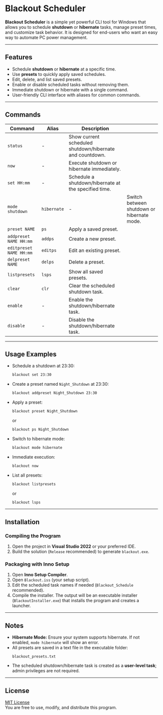 # Blackout Scheduler

**Blackout Scheduler** is a simple yet powerful CLI tool for Windows that allows you to schedule **shutdown** or **hibernate** tasks, manage preset times, and customize task behavior. It is designed for end-users who want an easy way to automate PC power management.

---

## Features

- Schedule **shutdown** or **hibernate** at a specific time.
- Use **presets** to quickly apply saved schedules.
- Edit, delete, and list saved presets.
- Enable or disable scheduled tasks without removing them.
- Immediate shutdown or hibernate with a single command.
- User-friendly CLI interface with aliases for common commands.

---

## Commands

| Command                 | Alias       | Description                                              |                                            |
| ----------------------- | ----------- | -------------------------------------------------------- | ------------------------------------------ |
| `status`                | -           | Show current scheduled shutdown/hibernate and countdown. |                                            |
| `now`                   | -           | Execute shutdown or hibernate immediately.               |                                            |
| `set HH:mm`             | -           | Schedule a shutdown/hibernate at the specified time.     |                                            |
| `mode shutdown`         | `hibernate` | -                                                        | Switch between shutdown or hibernate mode. |
| `preset NAME`           | `ps`        | Apply a saved preset.                                    |                                            |
| `addpreset NAME HH:mm`  | `addps`     | Create a new preset.                                     |                                            |
| `editpreset NAME HH:mm` | `editps`    | Edit an existing preset.                                 |                                            |
| `delpreset NAME`        | `delps`     | Delete a preset.                                         |                                            |
| `listpresets`           | `lsps`      | Show all saved presets.                                  |                                            |
| `clear`                 | `clr`       | Clear the scheduled shutdown task.                       |                                            |
| `enable`                | -           | Enable the shutdown/hibernate task.                      |                                            |
| `disable`               | -           | Disable the shutdown/hibernate task.                     |                                            |

---

## Usage Examples

- Schedule a shutdown at 23:30:
  ```cmd
  blackout set 23:30
  ```
- Create a preset named `Night_Shutdown` at 23:30:
  ```cmd
  blackout addpreset Night_Shutdown 23:30
  ```
- Apply a preset:
  ```cmd
  blackout preset Night_Shutdown
  ```
  or
  ```cmd
  blackout ps Night_Shutdown
  ```
- Switch to hibernate mode:
  ```cmd
  blackout mode hibernate
  ```
- Immediate execution:
  ```cmd
  blackout now
  ```
- List all presets:
  ```cmd
  blackout listpresets
  ```
  or
  ```cmd
  blackout lsps
  ```

---

## Installation

### Compiling the Program

1. Open the project in **Visual Studio 2022** or your preferred IDE.
2. Build the solution (`Release` recommended) to generate `blackout.exe`.

### Packaging with Inno Setup

1. Open **Inno Setup Compiler**.
2. Open `Blackout.iss` (your setup script).
3. Edit the scheduled task names if needed (`Blackout_Schedule` recommended).
4. Compile the installer. The output will be an executable installer (`BlackoutInstaller.exe`) that installs the program and creates a launcher.

---

## Notes

- **Hibernate Mode:** Ensure your system supports hibernate. If not enabled, `mode hibernate` will show an error.
- All presets are saved in a text file in the executable folder:
  ```
  blackout_presets.txt
  ```
- The scheduled shutdown/hibernate task is created as a **user-level task**; admin privileges are not required.

---

## License

[MIT License](LICENSE)\
You are free to use, modify, and distribute this program.

